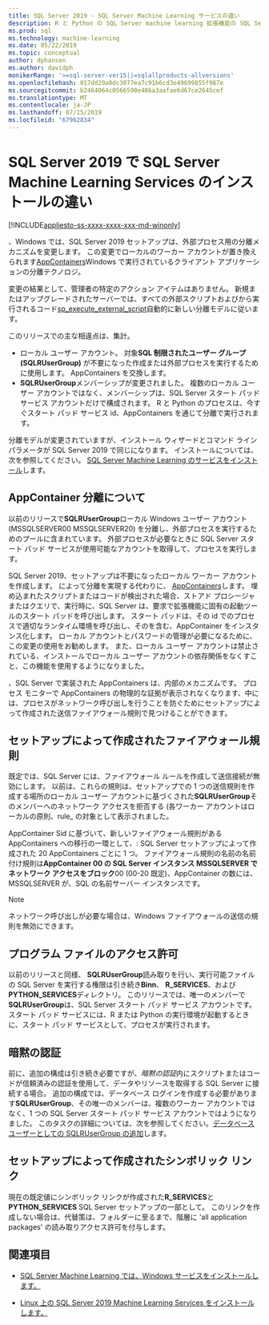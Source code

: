 ```yaml
---
title: SQL Server 2019 - SQL Server Machine Learning サービスの違い
description: R と Python の SQL Server machine learning 拡張機能の SQL Server 2019 のプレビュー リリースでは新機能について説明します。
ms.prod: sql
ms.technology: machine-learning
ms.date: 05/22/2019
ms.topic: conceptual
author: dphansen
ms.author: davidph
monikerRange: '>=sql-server-ver15||=sqlallproducts-allversions'
ms.openlocfilehash: 017dd29a8dc3077ea7c91b6cd3e49699855f987e
ms.sourcegitcommit: b2464064c0566590e486a3aafae6d67ce2645cef
ms.translationtype: MT
ms.contentlocale: ja-JP
ms.lasthandoff: 07/15/2019
ms.locfileid: "67962834"
---
```

# <a name="differences-in-sql-server-machine-learning-services-installation-in-sql-server-2019"></a>SQL Server 2019 で SQL Server Machine Learning Services のインストールの違い  
[!INCLUDE[appliesto-ss-xxxx-xxxx-xxx-md-winonly](../../includes/appliesto-ss-xxxx-xxxx-xxx-md-winonly.md)]

、Windows では、SQL Server 2019 セットアップは、外部プロセス用の分離メカニズムを変更します。 この変更でローカルのワーカー アカウントが置き換えられます[AppContainers](https://docs.microsoft.com/windows/desktop/secauthz/appcontainer-isolation)Windows で実行されているクライアント アプリケーションの分離テクノロジ。 

変更の結果として、管理者の特定のアクション アイテムはありません。 新規またはアップグレードされたサーバーでは、すべての外部スクリプトおよびから実行されるコード[sp_execute_external_script](../../relational-databases/system-stored-procedures/sp-execute-external-script-transact-sql.md)自動的に新しい分離モデルに従います。 

このリリースでの主な相違点は、集計。

+ ローカル ユーザー アカウント。 対象**SQL 制限されたユーザー グループ (SQLRUserGroup)** が不要になった作成または外部プロセスを実行するために使用します。 AppContainers を交換します。
+ **SQLRUserGroup**メンバーシップが変更されました。 複数のローカル ユーザー アカウントではなく、メンバーシップは、SQL Server スタート パッド サービス アカウントだけで構成されます。 R と Python のプロセスは、今すぐスタート パッド サービス id、AppContainers を通じて分離で実行されます。

分離モデルが変更されていますが、インストール ウィザードとコマンド ライン パラメータが SQL Server 2019 で同じになります。 インストールについては、次を参照してください。 [SQL Server Machine Learning のサービスをインストール](sql-machine-learning-services-windows-install.md)します。

## <a name="about-appcontainer-isolation"></a>AppContainer 分離について

以前のリリースで**SQLRUserGroup**ローカル Windows ユーザー アカウント (MSSQLSERVER00 MSSQLSERVER20) を分離し、外部プロセスを実行するためのプールに含まれています。 外部プロセスが必要なときに SQL Server スタート パッド サービスが使用可能なアカウントを取得して、プロセスを実行します。 

SQL Server 2019、セットアップは不要になったローカル ワーカー アカウントを作成します。 によって分離を実現する代わりに、 [AppContainers](https://docs.microsoft.com/windows/desktop/secauthz/appcontainer-isolation)します。 埋め込まれたスクリプトまたはコードが検出された場合、ストアド プロシージャまたはクエリで、実行時に、SQL Server は、要求で拡張機能に固有の起動ツールのスタート パッドを呼び出します。 スタート パッドは、その id でのプロセスで適切なランタイム環境を呼び出し、そのを含む、AppContainer をインスタンス化します。 ローカル アカウントとパスワードの管理が必要になるために、この変更の使用をお勧めします。 また、ローカル ユーザー アカウントは禁止されている、インストールでローカル ユーザー アカウントの依存関係をなくすこと、この機能を使用するようになりました。

、SQL Server で実装された AppContainers は、内部のメカニズムです。 プロセス モニターで AppContainers の物理的な証拠が表示されなくなります、中には、プロセスがネットワーク呼び出しを行うことを防ぐためにセットアップによって作成された送信ファイアウォール規則で見つけることができます。

## <a name="firewall-rules-created-by-setup"></a>セットアップによって作成されたファイアウォール規則

既定では、SQL Server には、ファイアウォール ルールを作成して送信接続が無効にします。 以前は、これらの規則は、セットアップでの 1 つの送信規則を作成する場所のローカル ユーザー アカウントに基づくされた**SQLRUserGroup**そのメンバーへのネットワーク アクセスを拒否する (各ワーカー アカウントはローカルの原則、rule_ の対象として表示されました。 

AppContainer Sid に基づいて、新しいファイアウォール規則がある AppContainers への移行の一環として、: SQL Server セットアップによって作成された 20 AppContainers ごとに 1 つ。 ファイアウォール規則の名前の名前付け規則は**AppContainer 00 の SQL Server インスタンス MSSQLSERVER でネットワーク アクセスをブロック**00 (00-20 既定)、AppContainer の数には、MSSQLSERVER が、SQL の名前サーバー インスタンスです。 

> [!Note]
> ネットワーク呼び出しが必要な場合は、Windows ファイアウォールの送信の規則を無効にできます。

## <a name="program-file-permissions"></a>プログラム ファイルのアクセス許可

以前のリリースと同様、 **SQLRUserGroup**読み取りを行い、実行可能ファイルの SQL Server を実行する権限は引き続き**Binn**、 **R_SERVICES**、および**PYTHON_SERVICES**ディレクトリ。 このリリースでは、唯一のメンバーで**SQLRUserGroup**は、SQL Server スタート パッド サービス アカウントです。  スタート パッド サービスには、R または Python の実行環境が起動するときに、スタート パッド サービスとして、プロセスが実行されます。

## <a name="implied-authentication"></a>暗黙の認証

前に、追加の構成は引き続き必要ですが、*暗黙の認証*内にスクリプトまたはコードが信頼済みの認証を使用して、データやリソースを取得する SQL Server に接続する場合。 追加の構成では、データベース ログインを作成する必要があります**SQLRUserGroup**、その唯一のメンバーは、複数のワーカー アカウントではなく、1 つの SQL Server スタート パッド サービス アカウントではようになりました。 このタスクの詳細については、次を参照してください。[データベース ユーザーとしての SQLRUserGroup の追加](../security/create-a-login-for-sqlrusergroup.md)します。


## <a name="symbolic-link-created-by-setup"></a>セットアップによって作成されたシンボリック リンク

現在の既定値にシンボリック リンクが作成された**R_SERVICES**と**PYTHON_SERVICES** SQL Server セットアップの一部として。 このリンクを作成しない場合は、代替策は、フォルダーに至るまで、階層に 'all application packages' の読み取りアクセス許可を付与します。


## <a name="see-also"></a>関連項目

+ [SQL Server Machine Learning では、Windows サービスをインストールします。](sql-machine-learning-services-windows-install.md)

+ [Linux 上の SQL Server 2019 Machine Learning Services をインストールします。](../../linux/sql-server-linux-setup-machine-learning.md)
